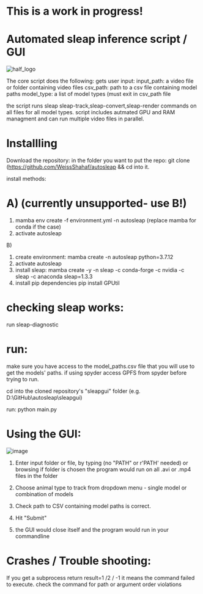 # This is a work in progress!
# Automated sleap inference script / GUI

![half_logo](https://github.com/StempelLab/sleap_well/assets/101252955/c206e1bb-242e-4b02-a9a8-89c4b4c3b87d)


 The core script does the following:
 gets user input:
 input_path: a video file or folder containing video files
 csv_path: path to a csv file containing model paths
 model_type: a list of model types (must exit in csv_path file

 the script runs sleap sleap-track,sleap-convert,sleap-render commands on all files for all model types.
script includes autmated GPU and RAM managment and can run multiple video files in parallel.

# Installling
 Download the repository: 
in the folder you want to put the repo:
git clone  (https://github.com/WeissShahaf/autosleap && cd into it.

install methods:

# A) (currently unsupported- use B!)


1) mamba env create -f environment.yml -n autosleap   (replace mamba for conda if the case)
2) activate autosleap


B) 
1) create environment:
   mamba create -n autosleap python=3.7.12
2) activate autosleap
3)   install sleap:
   mamba create -y -n sleap -c conda-forge -c nvidia -c sleap -c anaconda sleap=1.3.3
4) install pip dependencies
   pip install GPUtil
 

   
   

# checking sleap works:
run sleap-diagnostic

# run:
make sure you have access to the model_paths.csv file that you will use to get the models' paths. if using spyder access GPFS from spyder before trying to run.

cd into the cloned repository's "sleapgui" folder (e.g. D:\GitHub\autosleap\sleapgui)

run: python main.py



# Using the GUI:
![image](https://github.com/StempelLab/sleap_well/assets/101252955/abc5f1bb-f9c4-4824-896a-841b02f3bb0e)

1) Enter input folder or file,  by typing (no "PATH" or r'PATH' needed) or browsing
    if folder is chosen the program would run on all .avi or .mp4 files in the folder
   
3) Choose animal type to track from dropdown menu - single model or combination of models
4) Check path to CSV containing model paths is correct.
5) Hit "Submit"
6) the GUI would close itself and the program would run in your commandline

# Crashes / Trouble shooting:
 If you get a subprocess return result=1 /2 / -1 it means the command failed to execute. check the command for path or argument order violations
 




   




